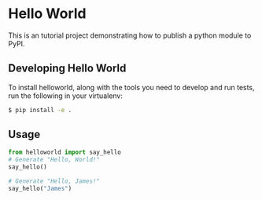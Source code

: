 # Hello World

This is an tutorial project demonstrating how to publish a python module to PyPI.

## Developing Hello World
To install helloworld, along with the tools you need to develop and run tests, run the following in your virtualenv:
```bash
$ pip install -e .
```

## Usage
```python
from helloworld import say_hello
# Generate "Hello, World!"
say_hello()

# Generate "Hello, James!"
say_hello("James")
```